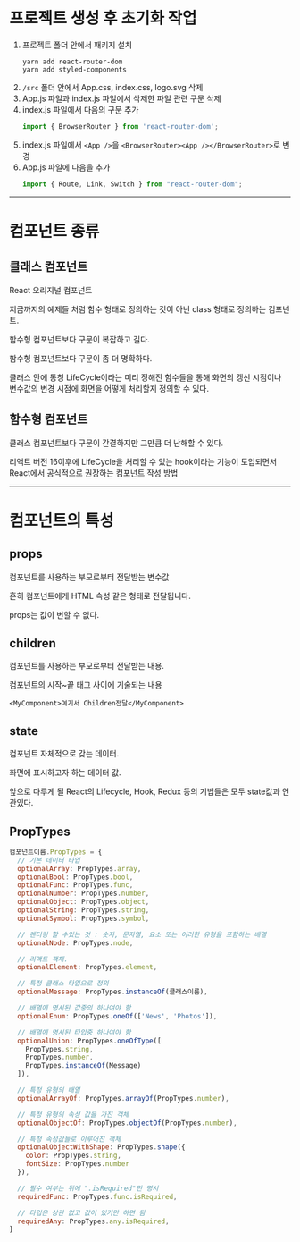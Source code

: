 # 프로젝트 생성 후 초기화 작업

1. 프로젝트 폴더 안에서 패키지 설치
    ```shell
    yarn add react-router-dom
    yarn add styled-components
    ```
2. `/src` 폴더 안에서 App.css, index.css, logo.svg 삭제
3. App.js 파일과 index.js 파일에서 삭제한 파일 관련 구문 삭제
4. index.js 파일에서 다음의 구문 추가
    ```js
    import { BrowserRouter } from 'react-router-dom';
    ```
5. index.js 파일에서 `<App />`을 `<BrowserRouter><App /></BrowserRouter>`로 변경
6. App.js 파일에 다음을 추가
   ```js
   import { Route, Link, Switch } from "react-router-dom";
   ```
----------------

# 컴포넌트 종류

## 클래스 컴포넌트

React 오리지널 컴포넌트

지금까지의 예제들 처럼 함수 형태로 정의하는 것이 아닌 class 형태로 정의하는 컴포넌트.

함수형 컴포넌트보다 구문이 복잡하고 길다.

함수형 컴포넌트보다 구문이 좀 더 명확하다.

클래스 안에 통칭 LifeCycle이라는 미리 정해진 함수들을 통해 화면의 갱신 시점이나 변수값의 변경 시점에 화면을 어떻게 처리할지 정의할 수 있다.

## 함수형 컴포넌트

클래스 컴포넌트보다 구문이 간결하지만 그만큼 더 난해할 수 있다.

리액트 버전 16이후에 LifeCycle을 처리할 수 있는 hook이라는 기능이 도입되면서
React에서 공식적으로 권장하는 컴포넌트 작성 방법


----------------

# 컴포넌트의 특성

## props

컴포넌트를 사용하는 부모로부터 전달받는 변수값

흔히 컴포넌트에게 HTML 속성 같은 형태로 전달됩니다.

props는 값이 변할 수 없다.

## children

컴포넌트를 사용하는 부모로부터 전달받는 내용.

컴포넌트의 시작~끝 태그 사이에 기술되는 내용

```
<MyComponent>여기서 Children전달</MyComponent>
```

## state

컴포넌트 자체적으로 갖는 데이터.

화면에 표시하고자 하는 데이터 값.

앞으로 다루게 될 React의 Lifecycle, Hook, Redux 등의 기법들은 모두 state값과 연관있다.


## PropTypes

```js
컴포넌트이름.PropTypes = {
  // 기본 데이터 타입
  optionalArray: PropTypes.array,
  optionalBool: PropTypes.bool,
  optionalFunc: PropTypes.func,
  optionalNumber: PropTypes.number,
  optionalObject: PropTypes.object,
  optionalString: PropTypes.string,
  optionalSymbol: PropTypes.symbol,

  // 렌더링 할 수있는 것 : 숫자, 문자열, 요소 또는 이러한 유형을 포함하는 배열 
  optionalNode: PropTypes.node,

  // 리액트 객체.
  optionalElement: PropTypes.element,

  // 특정 클래스 타입으로 정의
  optionalMessage: PropTypes.instanceOf(클래스이름),

  // 배열에 명시된 값중의 하나여야 함
  optionalEnum: PropTypes.oneOf(['News', 'Photos']),

  // 배열에 명시된 타입중 하나여야 함
  optionalUnion: PropTypes.oneOfType([
    PropTypes.string,
    PropTypes.number,
    PropTypes.instanceOf(Message)
  ]),

  // 특정 유형의 배열
  optionalArrayOf: PropTypes.arrayOf(PropTypes.number),

  // 특정 유형의 속성 값을 가진 객체
  optionalObjectOf: PropTypes.objectOf(PropTypes.number),

  // 특정 속성값들로 이루어진 객체
  optionalObjectWithShape: PropTypes.shape({
    color: PropTypes.string,
    fontSize: PropTypes.number
  }),

  // 필수 여부는 뒤에 ".isRequired"만 명시
  requiredFunc: PropTypes.func.isRequired,

  // 타입은 상관 없고 값이 있기만 하면 됨
  requiredAny: PropTypes.any.isRequired,
}
```